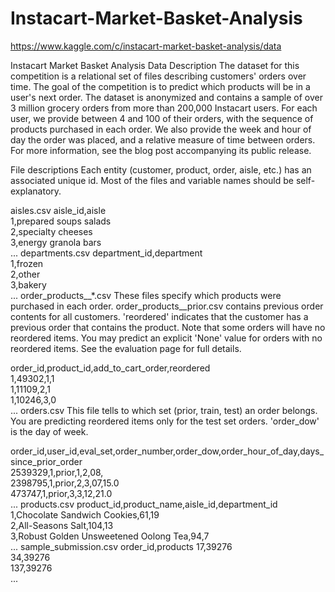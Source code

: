 # Instacart-Market-Basket-Analysis
https://www.kaggle.com/c/instacart-market-basket-analysis/data

Instacart Market Basket Analysis 
Data Description
The dataset for this competition is a relational set of files describing customers' orders over time. The goal of the competition is to predict which products will be in a user's next order. The dataset is anonymized and contains a sample of over 3 million grocery orders from more than 200,000 Instacart users. For each user, we provide between 4 and 100 of their orders, with the sequence of products purchased in each order. We also provide the week and hour of day the order was placed, and a relative measure of time between orders. For more information, see the blog post accompanying its public release.

File descriptions
Each entity (customer, product, order, aisle, etc.) has an associated unique id. Most of the files and variable names should be self-explanatory.

aisles.csv
 aisle_id,aisle  
 1,prepared soups salads  
 2,specialty cheeses  
 3,energy granola bars  
 ...
departments.csv
 department_id,department  
 1,frozen  
 2,other  
 3,bakery  
 ...
order_products__*.csv
These files specify which products were purchased in each order. order_products__prior.csv contains previous order contents for all customers. 'reordered' indicates that the customer has a previous order that contains the product. Note that some orders will have no reordered items. You may predict an explicit 'None' value for orders with no reordered items. See the evaluation page for full details.

 order_id,product_id,add_to_cart_order,reordered  
 1,49302,1,1  
 1,11109,2,1  
 1,10246,3,0  
 ... 
orders.csv
This file tells to which set (prior, train, test) an order belongs. You are predicting reordered items only for the test set orders. 'order_dow' is the day of week.

 order_id,user_id,eval_set,order_number,order_dow,order_hour_of_day,days_since_prior_order  
 2539329,1,prior,1,2,08,  
 2398795,1,prior,2,3,07,15.0  
 473747,1,prior,3,3,12,21.0  
 ...
products.csv
 product_id,product_name,aisle_id,department_id
 1,Chocolate Sandwich Cookies,61,19  
 2,All-Seasons Salt,104,13  
 3,Robust Golden Unsweetened Oolong Tea,94,7  
 ...
sample_submission.csv
order_id,products
17,39276  
34,39276  
137,39276  
...
